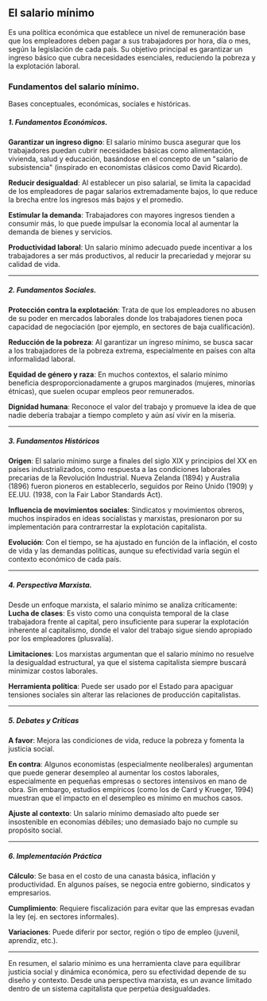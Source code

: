 ## El **salario mínimo**
Es una política económica que establece un nivel de remuneración base que los empleadores deben pagar a sus trabajadores por hora, día o mes, según la legislación de cada país. Su objetivo principal es garantizar un ingreso básico que cubra necesidades esenciales, reduciendo la pobreza y la explotación laboral.

### Fundamentos del salario mínimo.
Bases conceptuales, económicas, sociales e históricas.

##### 1. **Fundamentos Económicos.**
**Garantizar un ingreso digno**: El salario mínimo busca asegurar que los trabajadores puedan cubrir necesidades básicas como alimentación, vivienda, salud y educación, basándose en el concepto de un "salario de subsistencia" (inspirado en economistas clásicos como David Ricardo).

**Reducir desigualdad**: Al establecer un piso salarial, se limita la capacidad de los empleadores de pagar salarios extremadamente bajos, lo que reduce la brecha entre los ingresos más bajos y el promedio.

**Estimular la demanda**: Trabajadores con mayores ingresos tienden a consumir más, lo que puede impulsar la economía local al aumentar la demanda de bienes y servicios.

**Productividad laboral**: Un salario mínimo adecuado puede incentivar a los trabajadores a ser más productivos, al reducir la precariedad y mejorar su calidad de vida.

-----
##### 2. **Fundamentos Sociales.**
**Protección contra la explotación**: Trata de que los empleadores no abusen de su poder en mercados laborales donde los trabajadores tienen poca capacidad de negociación (por ejemplo, en sectores de baja cualificación).

**Reducción de la pobreza**: Al garantizar un ingreso mínimo, se busca sacar a los trabajadores de la pobreza extrema, especialmente en países con alta informalidad laboral.

**Equidad de género y raza**: En muchos contextos, el salario mínimo beneficia desproporcionadamente a grupos marginados (mujeres, minorías étnicas), que suelen ocupar empleos peor remunerados.

**Dignidad humana**: Reconoce el valor del trabajo y promueve la idea de que nadie debería trabajar a tiempo completo y aún así vivir en la miseria.

-----
##### 3. **Fundamentos Históricos**
**Origen**: El salario mínimo surge a finales del siglo XIX y principios del XX en países industrializados, como respuesta a las condiciones laborales precarias de la Revolución Industrial. Nueva Zelanda (1894) y Australia (1896) fueron pioneros en establecerlo, seguidos por Reino Unido (1909) y EE.UU. (1938, con la Fair Labor Standards Act).

**Influencia de movimientos sociales**: Sindicatos y movimientos obreros, muchos inspirados en ideas socialistas y marxistas, presionaron por su implementación para contrarrestar la explotación capitalista.

**Evolución**: Con el tiempo, se ha ajustado en función de la inflación, el costo de vida y las demandas políticas, aunque su efectividad varía según el contexto económico de cada país.

----
##### 4. **Perspectiva Marxista.**
Desde un enfoque marxista, el salario mínimo se analiza críticamente:
**Lucha de clases**: Es visto como una conquista temporal de la clase trabajadora frente al capital, pero insuficiente para superar la explotación inherente al capitalismo, donde el valor del trabajo sigue siendo apropiado por los empleadores (plusvalía).

**Limitaciones**: Los marxistas argumentan que el salario mínimo no resuelve la desigualdad estructural, ya que el sistema capitalista siempre buscará minimizar costos laborales.

**Herramienta política**: Puede ser usado por el Estado para apaciguar tensiones sociales sin alterar las relaciones de producción capitalistas.

----
##### 5. **Debates y Críticas**
**A favor**: Mejora las condiciones de vida, reduce la pobreza y fomenta la justicia social.

**En contra**: Algunos economistas (especialmente neoliberales) argumentan que puede generar desempleo al aumentar los costos laborales, especialmente en pequeñas empresas o sectores intensivos en mano de obra. Sin embargo, estudios empíricos (como los de Card y Krueger, 1994) muestran que el impacto en el desempleo es mínimo en muchos casos.

**Ajuste al contexto**: Un salario mínimo demasiado alto puede ser insostenible en economías débiles; uno demasiado bajo no cumple su propósito social.

-----
##### 6. **Implementación Práctica**
**Cálculo**: Se basa en el costo de una canasta básica, inflación y productividad. En algunos países, se negocia entre gobierno, sindicatos y empresarios.

**Cumplimiento**: Requiere fiscalización para evitar que las empresas evadan la ley (ej. en sectores informales).

**Variaciones**: Puede diferir por sector, región o tipo de empleo (juvenil, aprendiz, etc.).

----
En resumen, el salario mínimo es una herramienta clave para equilibrar justicia social y dinámica económica, pero su efectividad depende de su diseño y contexto. Desde una perspectiva marxista, es un avance limitado dentro de un sistema capitalista que perpetúa desigualdades.
